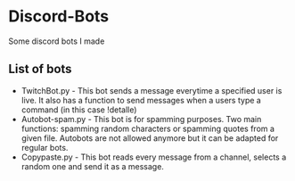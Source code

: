 # Discord-Bots
Some discord bots I made

## **List of bots**
* TwitchBot.py - This bot sends a message everytime a specified user is live. It also has a function to send messages when a users type a command (in this case !detalle)
* Autobot-spam.py - This bot is for spamming purposes. Two main functions: spamming random characters or spamming quotes from a given file. Autobots are not allowed anymore but it can be adapted for regular bots.
* Copypaste.py - This bot reads every message from a channel, selects a random one and send it as a message. 

